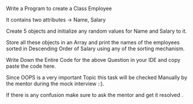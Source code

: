 Write a Program to create a Class Employee

It contains two attributes -> Name, Salary

Create 5 objects and initialize any random values for Name and Salary to it.

Store all these objects in an Array and print the names of the employees sorted in Descending Order of Salary using any of the sorting mechanism.






Write Down the Entire Code for the above Question in your IDE and copy paste the code here.



Since OOPS is a very important Topic this task will be checked Manually by the mentor during the mock interview ::). 



If there is any confusion make sure to ask the mentor and get it resolved . 